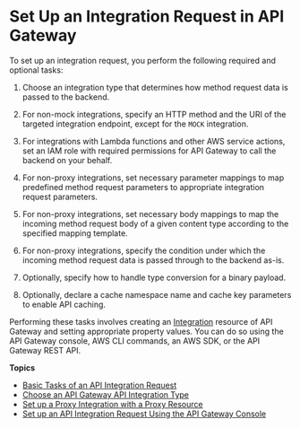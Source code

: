 # Set Up an Integration Request in API Gateway<a name="api-gateway-integration-settings-integration-request"></a>

To set up an integration request, you perform the following required and optional tasks:

1.  Choose an integration type that determines how method request data is passed to the backend\.

1.  For non\-mock integrations, specify an HTTP method and the URI of the targeted integration endpoint, except for the `MOCK` integration\.

1.  For integrations with Lambda functions and other AWS service actions, set an IAM role with required permissions for API Gateway to call the backend on your behalf\.

1.  For non\-proxy integrations, set necessary parameter mappings to map predefined method request parameters to appropriate integration request parameters\.

1.  For non\-proxy integrations, set necessary body mappings to map the incoming method request body of a given content type according to the specified mapping template\.

1.  For non\-proxy integrations, specify the condition under which the incoming method request data is passed through to the backend as\-is\. 

1.  Optionally, specify how to handle type conversion for a binary payload\.

1.  Optionally, declare a cache namespace name and cache key parameters to enable API caching\. 

 Performing these tasks involves creating an [Integration](https://docs.aws.amazon.com/apigateway/api-reference/resource/integration/) resource of API Gateway and setting appropriate property values\. You can do so using the API Gateway console, AWS CLI commands, an AWS SDK, or the API Gateway REST API\. 

**Topics**
+ [Basic Tasks of an API Integration Request](integration-request-basic-setup.md)
+ [Choose an API Gateway API Integration Type](api-gateway-api-integration-types.md)
+ [Set up a Proxy Integration with a Proxy Resource](api-gateway-set-up-simple-proxy.md)
+ [Set up an API Integration Request Using the API Gateway Console](how-to-method-settings-console.md)